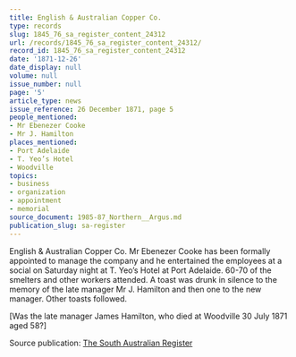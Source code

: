 ```yaml
---
title: English & Australian Copper Co.
type: records
slug: 1845_76_sa_register_content_24312
url: /records/1845_76_sa_register_content_24312/
record_id: 1845_76_sa_register_content_24312
date: '1871-12-26'
date_display: null
volume: null
issue_number: null
page: '5'
article_type: news
issue_reference: 26 December 1871, page 5
people_mentioned:
- Mr Ebenezer Cooke
- Mr J. Hamilton
places_mentioned:
- Port Adelaide
- T. Yeo’s Hotel
- Woodville
topics:
- business
- organization
- appointment
- memorial
source_document: 1985-87_Northern__Argus.md
publication_slug: sa-register
---
```


English & Australian Copper Co.  Mr Ebenezer Cooke has been formally appointed to manage the company and he entertained the employees at a social on Saturday night at T. Yeo’s Hotel at Port Adelaide.  60-70 of the smelters and other workers attended.  A toast was drunk in silence to the memory of the late manager Mr J. Hamilton and then one to the new manager.  Other toasts followed.

[Was the late manager James Hamilton, who died at Woodville 30 July 1871 aged 58?]

Source publication: [The South Australian Register](/publications/sa-register/)

